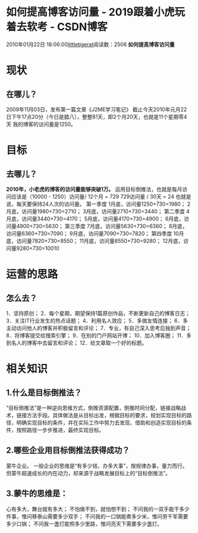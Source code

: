 # 如何提高博客访问量 - 2019跟着小虎玩着去软考 - CSDN博客
2010年01月22日 18:06:00[littletigerat](https://me.csdn.net/littletigerat)阅读数：2506
**如何提高博客访问量**
# 现状
## 在哪儿？
2009年11月03日，发布第一篇文章《J2ME学习笔记》
截止今天2010年元月22日下午17点20分（今日是腊八），整整81天，即2个月20天，也就是11个星期零4天
我的博客的访问量是1250。
# 目标
## 去哪儿？
**2010****年，小老虎的博客的访问量能够突破1****万。**
运用目标倒推法，也就是每月访问应该是（10000 - 1250）访问量/ 12个月 = 729
729访问量 / 30天 = 24
也就是说，每天要保持24人次的访问量。
第一季度
1月底，访问量1250+730=1980；
2月底，访问量1980+730=2710；
3月底，访问量2710+730=3440；
第二季度
4月底，访问量3440+730=4170；
5月底，访问量4170+730=4900；
6月底，访问量4900+730=5630；
第三季度
7月底，访问量5630+730=6360；
8月底，访问量6360+730=7090；
9月底，访问量7090+730=7820；
第四季度
10月底，访问量7820+730=8550；
11月底，访问量8550+730=9280；
12月底，访问量9280+730=10010
# 运营的思路
## 怎么去？
1．坚持原创；
2．每个星期，期望保持1篇原创作品，不断更新自己的博客日志；
3．关注IT行业发生的热点话题；
4．利用名人效应；
5．多做友情连接；
6．多主动访问他人的博客并积极留言和评论；
7．专业，有自己深入思考后独到声音；
8．将博客提交给搜索引擎；
9．在别的门户网站开博；
10．加入博客圈；
11．多到名人的博客中去留言和评论；
12．给文章取一个好的标题。
# 相关知识
## 1.什么是目标倒推法？
“目标倒推法”是一种逆向思维方式，倒推资源配置，倒推时间分配，链接战略战术，链接方法手段。具体做法是从目标出发，根据目标的要求，规划实现目标的路径，明确实现目标的条件，并在实际工作中努力去发现、借助和创造实现目标的条件，按照路径一步步推进，最终实现目标。
## 2.哪些企业用目标倒推法获得成功？
蒙牛企业。
一般企业的思维是“有多少钱，办多大事”，按规律办事，量力而行。但蒙牛超速成长的内在动力，却来源于战略发展目标上的“目标倒推法”。
## 3.蒙牛的思维是：
心有多大，舞台就有多大；
不怕做不到，就怕想不到；
不问我的一双手能干多少件事，惟问移泰山需要多少双手；
不问我的一口锅能煮多少米，惟问劳千军需要多少口锅；
不问我一盏灯能照多少里路，惟问亮天下需要多少盏灯。
